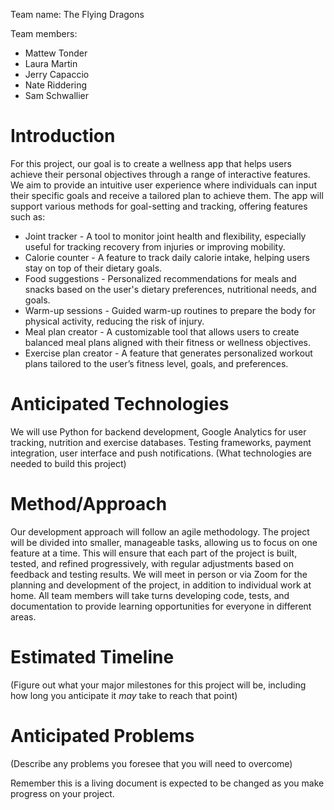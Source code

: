 Team name: The Flying Dragons

Team members:
* Mattew Tonder
* Laura Martin
* Jerry Capaccio
* Nate Riddering
* Sam Schwallier

# Introduction

For this project, our goal is to create a wellness app that helps users achieve their personal objectives through a range of interactive features. We aim to provide an intuitive user experience where individuals can input their specific goals and receive a tailored plan to achieve them. The app will support various methods for goal-setting and tracking, offering features such as:

* Joint tracker - A tool to monitor joint health and flexibility, especially useful for tracking recovery from injuries or improving mobility.
* Calorie counter - A feature to track daily calorie intake, helping users stay on top of their dietary goals.
* Food suggestions - Personalized recommendations for meals and snacks based on the user's dietary preferences, nutritional needs, and goals.
* Warm-up sessions - Guided warm-up routines to prepare the body for physical activity, reducing the risk of injury.
* Meal plan creator - A customizable tool that allows users to create balanced meal plans aligned with their fitness or wellness objectives.
* Exercise plan creator - A feature that generates personalized workout plans tailored to the user’s fitness level, goals, and preferences.

# Anticipated Technologies

We will use Python for backend development, Google Analytics for user tracking, nutrition and exercise databases. Testing frameworks, payment integration, user interface and push notifications.
(What technologies are needed to build this project)

# Method/Approach

Our development approach will follow an agile methodology. The project will be divided into smaller, manageable tasks, allowing us to focus on one feature at a time. This will ensure that each part of the project is built, tested, and refined progressively, with regular adjustments based on feedback and testing results.
We will meet in person or via Zoom for the planning and development of the project, in addition to individual work at home. All team members will take turns developing code, tests, and documentation to provide learning opportunities for everyone in different areas.

# Estimated Timeline

(Figure out what your major milestones for this project will be, including how long you anticipate it *may* take to reach that point)

# Anticipated Problems

(Describe any problems you foresee that you will need to overcome)

Remember this is a living document is expected to be changed as you make progress on your project.
